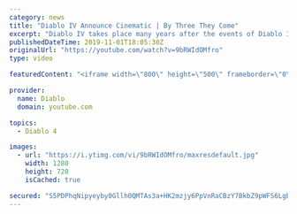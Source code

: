 ```yaml
---
category: news
title: "Diablo IV Announce Cinematic | By Three They Come"
excerpt: "Diablo IV takes place many years after the events of Diablo III, after millions have been slaughtered by the actions of the High Heavens and Burning Hells alike."
publishedDateTime: 2019-11-01T18:05:30Z
originalUrl: "https://youtube.com/watch?v=9bRWIdOMfro"
type: video

featuredContent: "<iframe width=\"800\" height=\"500\" frameborder=\"0\" src=\"https://www.youtube.com/embed/9bRWIdOMfro\" allow=\"accelerometer; autoplay; encrypted-media; gyroscope; picture-in-picture\" allowfullscreen></iframe>"

provider:
  name: Diablo
  domain: youtube.com

topics:
  - Diablo 4

images:
  - url: "https://i.ytimg.com/vi/9bRWIdOMfro/maxresdefault.jpg"
    width: 1280
    height: 720
    isCached: true

secured: "S5PDPhqNipyeyby0Gllh0QMTAs3a+HK2mzjy6PpVnRaCBzY7BkbZ9pWFS6LgB6ojrLbXfJJ+5idSxbZz1f7Oj5sZC0WdzMkw0ukscNWwunTgCjzuhzXRvbf1TtljrXiGrC5f1Wt1lRPeMBZXcNedWsIxo54GYWiPi1fEN1aETd1NcwLa/Oo1LKPsgLD3dH6Nc1C9dLZViLFQ35v2NgmvSkNLwg+ySB0KdcysQMxp2CBUwBQDmTJrQEAvRLvdvGqXAX7DE4jjkm59JLlImD6hOh0nQDVUsUXRAgGkHisGTqyFwbpX029KgKdnd3AMEHv+bBLUny9RgdJV4GsmkUxLQXUNKoMK0LgFLQtbeptu1DSGJkhVApMSzYCFp7KApnxgAz5qSiUw0Vf3dykbY+spzPvaPstL6DosOpKCFfWMfgpQqRznDf1OlI4qePyMR1KG;hAwXLovLNNBRYqxv4mTOSA=="
---
```


